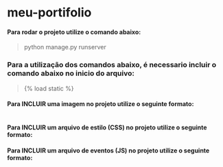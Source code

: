 # meu-portifolio

#### Para rodar o projeto utilize o comando abaixo:
  > python manage.py runserver
  
  
### Para a utilização dos comandos abaixo, é necessario incluir o comando abaixo no inicio do arquivo:
  > {% load static %} 

#### Para INCLUIR uma imagem no projeto utilize o seguinte formato:
  > <img class="logo" src="{% static 'img/logo.png' %}" alt="" srcset="">

#### Para INCLUIR um arquivo de estilo (CSS) no projeto utilize o seguinte formato:
  > <link rel="stylesheet" href="{% static 'css/style.css' %}">

#### Para INCLUIR um arquivo de eventos (JS) no projeto utilize o seguinte formato:
  > <script src="{% static 'js/scripts.js' %}"></script>
